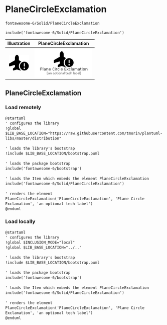 # PlaneCircleExclamation


```text
fontawesome-6/Solid/PlaneCircleExclamation
```

```text
include('fontawesome-6/Solid/PlaneCircleExclamation')
```



| Illustration | PlaneCircleExclamation |
| :---: | :---: |
| ![illustration for Illustration](../../fontawesome-6/Solid/PlaneCircleExclamation.png) | ![illustration for PlaneCircleExclamation](../../fontawesome-6/Solid/PlaneCircleExclamation.Local.png) |




## PlaneCircleExclamation

### Load remotely
```plantuml
@startuml
' configures the library
!global $LIB_BASE_LOCATION="https://raw.githubusercontent.com/tmorin/plantuml-libs/master/distribution"

' loads the library's bootstrap
!include $LIB_BASE_LOCATION/bootstrap.puml

' loads the package bootstrap
include('fontawesome-6/bootstrap')

' loads the Item which embeds the element PlaneCircleExclamation
include('fontawesome-6/Solid/PlaneCircleExclamation')

' renders the element
PlaneCircleExclamation('PlaneCircleExclamation', 'Plane Circle Exclamation', 'an optional tech label')
@enduml
```

### Load locally
```plantuml
@startuml
' configures the library
!global $INCLUSION_MODE="local"
!global $LIB_BASE_LOCATION="../.."

' loads the library's bootstrap
!include $LIB_BASE_LOCATION/bootstrap.puml

' loads the package bootstrap
include('fontawesome-6/bootstrap')

' loads the Item which embeds the element PlaneCircleExclamation
include('fontawesome-6/Solid/PlaneCircleExclamation')

' renders the element
PlaneCircleExclamation('PlaneCircleExclamation', 'Plane Circle Exclamation', 'an optional tech label')
@enduml
```

